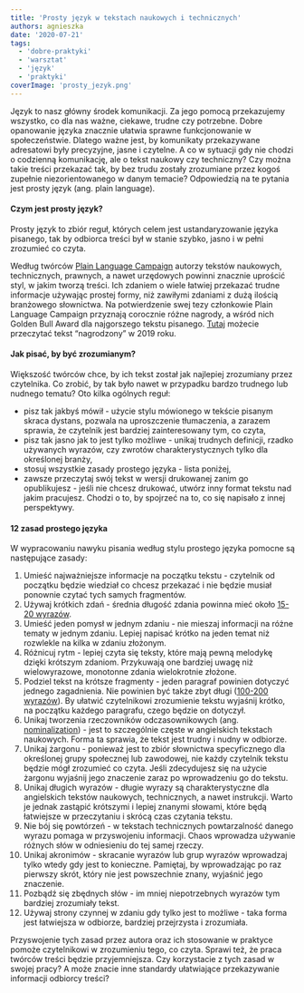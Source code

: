```yaml
---
title: 'Prosty język w tekstach naukowych i technicznych'
authors: agnieszka
date: '2020-07-21'
tags:
  - 'dobre-praktyki'
  - 'warsztat'
  - 'język'
  - 'praktyki'
coverImage: 'prosty_jezyk.png'
---
```


Język to nasz główny środek komunikacji. Za jego pomocą przekazujemy wszystko,
co dla nas ważne, ciekawe, trudne czy potrzebne. Dobre opanowanie języka
znacznie ułatwia sprawne funkcjonowanie w społeczeństwie. Dlatego ważne jest, by
komunikaty przekazywane adresatowi były precyzyjne, jasne i czytelne. A co w
sytuacji gdy nie chodzi o codzienną komunikację, ale o tekst naukowy czy
techniczny? Czy można takie treści przekazać tak, by bez trudu zostały
zrozumiane przez kogoś zupełnie niezorientowanego w danym temacie? Odpowiedzią
na te pytania jest prosty język (ang. plain language).

<!--truncate-->

#### Czym jest prosty język?

Prosty język to zbiór reguł, których celem jest ustandaryzowanie języka
pisanego, tak by odbiorca treści był w stanie szybko, jasno i w pełni zrozumieć
co czyta.

Według twórców [Plain Language Campaign](http://www.plainenglish.co.uk/) autorzy
tekstów naukowych, technicznych, prawnych, a nawet urzędowych powinni znacznie
uprościć styl, w jakim tworzą treści. Ich zdaniem o wiele łatwiej przekazać
trudne informacje używając prostej formy, niż zawiłymi zdaniami z dużą ilością
branżowego słownictwa. Na potwierdzenie swej tezy członkowie Plain Language
Campaign przyznają corocznie różne nagrody, a wśród nich Golden Bull Award dla
najgorszego tekstu pisanego.
[Tutaj](http://www.plainenglish.co.uk/campaigning/awards/2019-awards/golden-bull-award-winners.html)
możecie przeczytać tekst “nagrodzony” w 2019 roku.

#### Jak pisać, by być zrozumianym?

Większość twórców chce, by ich tekst został jak najlepiej zrozumiany przez
czytelnika. Co zrobić, by tak było nawet w przypadku bardzo trudnego lub nudnego
tematu? Oto kilka ogólnych reguł:

- pisz tak jakbyś mówił - użycie stylu mówionego w tekście pisanym skraca
  dystans, pozwala na uproszczenie tłumaczenia, a zarazem sprawia, że czytelnik
  jest bardziej zainteresowany tym, co czyta,
- pisz tak jasno jak to jest tylko możliwe - unikaj trudnych definicji, rzadko
  używanych wyrazów, czy zwrotów charakterystycznych tylko dla określonej
  branży,
- stosuj wszystkie zasady prostego języka - lista poniżej,
- zawsze przeczytaj swój tekst w wersji drukowanej zanim go opublikujesz - jeśli
  nie chcesz drukować, utwórz inny format tekstu nad jakim pracujesz. Chodzi o
  to, by spojrzeć na to, co się napisało z innej perspektywy.

#### 12 zasad prostego języka

W wypracowaniu nawyku pisania według stylu prostego języka pomocne są
następujące zasady:

1. Umieść najważniejsze informacje na początku tekstu - czytelnik od początku
   będzie wiedział co chcesz przekazać i nie będzie musiał ponownie czytać tych
   samych fragmentów.
2. Używaj krótkich zdań - średnia długość zdania powinna mieć około
   [15-20 wyrazów](https://medium.com/@theacropolitan/sentence-length-has-declined-75-in-the-past-500-years-2e40f80f589f#:~:text=On%20average%2C%20sentences%20today%20range,per%20sentence%20in%20some%20years.).
3. Umieść jeden pomysł w jednym zdaniu - nie mieszaj informacji na różne tematy
   w jednym zdaniu. Lepiej napisać krótko na jeden temat niż rozwlekle na kilka
   w zdaniu złożonym.
4. Różnicuj rytm - lepiej czyta się teksty, które mają pewną melodykę dzięki
   krótszym zdaniom. Przykuwają one bardziej uwagę niż wielowyrazowe, monotonne
   zdania wielokrotnie złożone.
5. Podziel tekst na krótsze fragmenty - jeden paragraf powinien dotyczyć jednego
   zagadnienia. Nie powinien być także zbyt długi
   ([100-200 wyrazów](https://www.grammarly.com/blog/how-long-is-a-paragraph/)).
   By ułatwić czytelnikowi zrozumienie tekstu wyjaśnij krótko, na początku
   każdego paragrafu, czego będzie on dotyczył.
6. Unikaj tworzenia rzeczowników odczasownikowych (ang.
   [nominalization](https://en.wikipedia.org/wiki/Nominalization#:~:text=In%20linguistics%2C%20nominalization%20or%20nominalisation,with%20or%20without%20morphological%20transformation.)) -
   jest to szczególnie częste w angielskich tekstach naukowych. Forma ta
   sprawia, że tekst jest trudny i nudny w odbiorze.
7. Unikaj żargonu - ponieważ jest to zbiór słownictwa specyficznego dla
   określonej grupy społecznej lub zawodowej, nie każdy czytelnik tekstu będzie
   mógł zrozumieć co czyta. Jeśli zdecydujesz się na użycie żargonu wyjaśnij
   jego znaczenie zaraz po wprowadzeniu go do tekstu.
8. Unikaj długich wyrazów - długie wyrazy są charakterystyczne dla angielskich
   tekstów naukowych, technicznych, a nawet instrukcji. Warto je jednak zastąpić
   krótszymi i lepiej znanymi słowami, które będą łatwiejsze w przeczytaniu i
   skrócą czas czytania tekstu.
9. Nie bój się powtórzeń - w tekstach technicznych powtarzalność danego wyrazu
   pomaga w przyswojeniu informacji. Chaos wprowadza używanie różnych słów w
   odniesieniu do tej samej rzeczy.
10. Unikaj akronimów - skracanie wyrazów lub grup wyrazów wprowadzaj tylko wtedy
    gdy jest to konieczne. Pamiętaj, by wprowadzając po raz pierwszy skrót,
    który nie jest powszechnie znany, wyjaśnić jego znaczenie.
11. Pozbądź się zbędnych słów - im mniej niepotrzebnych wyrazów tym bardziej
    zrozumiały tekst.
12. Używaj strony czynnej w zdaniu gdy tylko jest to możliwe - taka forma jest
    łatwiejsza w odbiorze, bardziej przejrzysta i zrozumiała.

Przyswojenie tych zasad przez autora oraz ich stosowanie w praktyce pomoże
czytelnikowi w zrozumieniu tego, co czyta. Sprawi też, że praca twórców treści
będzie przyjemniejsza. Czy korzystacie z tych zasad w swojej pracy? A może
znacie inne standardy ułatwiające przekazywanie informacji odbiorcy treści?
